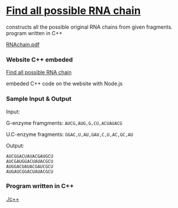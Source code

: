 # [Find all possible RNA chain](https://lit-harbor-79782.herokuapp.com/)

constructs all the possible original RNA chains from given fragments. program written in C++

[RNAchain.pdf](https://github.com/risatoy/RNAchain/blob/master/rnachain.pdf)


### Website C++ embeded

[Find all possible RNA chain](https://lit-harbor-79782.herokuapp.com/)

embeded C++ code on the website with Node.js


### Sample Input & Output

Input:

G-enzyme framgments: ```AUCG,AUG,G,CU,ACUAUACG```

U.C-enzyme fragments: ```GGAC,U,AU,GAU,C,U,AC,GC,AU```

Output:

```
AUCGGACUAUACGAUGCU
AUCGAUGGACUAUACGCU
AUGGACUAUACGAUCGCU
AUGAUCGGACUAUACGCU
```

### Program written in C++
[./c++](https://github.com/risatoy/RNAchain/tree/master/c%2B%2B)
